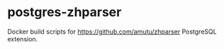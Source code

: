 # postgres-zhparser
Docker build scripts for https://github.com/amutu/zhparser PostgreSQL extension.
